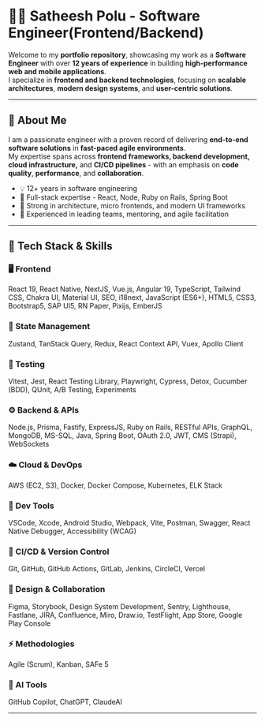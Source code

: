 # 👨‍💻 Satheesh Polu - Software Engineer(Frontend/Backend)

Welcome to my **portfolio repository**, showcasing my work as a **Software Engineer** with over **12 years of experience** in building **high-performance web and mobile applications**.  
I specialize in **frontend and backend technologies**, focusing on **scalable architectures**, **modern design systems**, and **user-centric solutions**.

---

## 🚀 About Me

I am a passionate engineer with a proven record of delivering **end-to-end software solutions** in **fast-paced agile environments**.  
My expertise spans across **frontend frameworks, backend development, cloud infrastructure,** and **CI/CD pipelines** - with an emphasis on **code quality**, **performance**, and **collaboration**.

- 💡 12+ years in software engineering  
- 🧩 Full-stack expertise - React, Node, Ruby on Rails, Spring Boot  
- 🧠 Strong in architecture, micro frontends, and modern UI frameworks  
- 🤝 Experienced in leading teams, mentoring, and agile facilitation  

---

## 🧰 Tech Stack & Skills

### 🖥️ Frontend
React 19, React Native, NextJS, Vue.js, Angular 19, TypeScript, Tailwind CSS, Chakra UI, Material UI, SEO, i18next, JavaScript (ES6+), HTML5, CSS3, Bootstrap5, SAP UI5, RN Paper, Pixijs, EmberJS

### 🔄 State Management
Zustand, TanStack Query, Redux, React Context API, Vuex, Apollo Client

### 🧪 Testing
Vitest, Jest, React Testing Library, Playwright, Cypress, Detox, Cucumber (BDD), QUnit, A/B Testing, Experiments

### ⚙️ Backend & APIs
Node.js, Prisma, Fastify, ExpressJS, Ruby on Rails, RESTful APIs, GraphQL, MongoDB, MS-SQL, Java, Spring Boot, OAuth 2.0, JWT, CMS (Strapi), WebSockets

### ☁️ Cloud & DevOps
AWS (EC2, S3), Docker, Docker Compose, Kubernetes, ELK Stack

### 🧭 Dev Tools
VSCode, Xcode, Android Studio, Webpack, Vite, Postman, Swagger, React Native Debugger, Accessibility (WCAG)

### 🔁 CI/CD & Version Control
Git, GitHub, GitHub Actions, GitLab, Jenkins, CircleCI, Vercel

### 🎨 Design & Collaboration
Figma, Storybook, Design System Development, Sentry, Lighthouse, Fastlane, JIRA, Confluence, Miro, Draw.io, TestFlight, App Store, Google Play Console

### ⚡ Methodologies
Agile (Scrum), Kanban, SAFe 5

### 🤖 AI Tools
GitHub Copilot, ChatGPT, ClaudeAI

---


